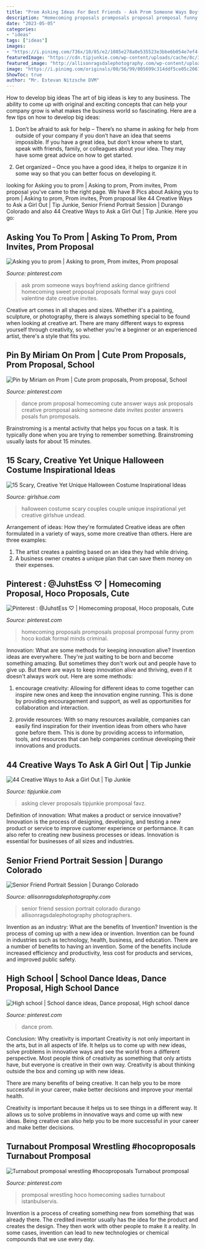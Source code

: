 ```yaml
---
title: "Prom Asking Ideas For Best Friends - Ask Prom Someone Ways Boyfriend Asking Dance Girlfriend Homecoming Sweet Proposal Proposals Formal Way Guys Cool Valentine Date Creative Invites"
description: "Homecoming proposals promposals proposal promposal funny prom hoco kodak formal minds criminal"
date: "2023-05-05"
categories:
- "ideas"
tags: ["ideas"]
images:
- "https://i.pinimg.com/736x/10/85/e2/1085e278a0e535523e3bbe6b054e7ef4--prom-response-ideas-prom-answering-ideas.jpg"
featuredImage: "https://cdn.tipjunkie.com/wp-content/uploads/cache/8c/3b/8c3b5735bc13c018a4087d8ddc7d0e8e.jpg"
featured_image: "http://allisonragsdalephotography.com/wp-content/uploads/2013/07/allisonragsdalephotography-5355.jpg"
image: "https://i.pinimg.com/originals/00/56/99/005699c314ddf5ce05c20678f4ec8bb5.jpg"
ShowToc: true
author: "Mr. Estevan Nitzsche DVM"
---
```



How to develop big ideas
The art of big ideas is key to any business. The ability to come up with original and exciting concepts that can help your company grow is what makes the business world so fascinating. Here are a few tips on how to develop big ideas:
1. Don’t be afraid to ask for help – There’s no shame in asking for help from outside of your company if you don’t have an idea that seems impossible. If you have a great idea, but don’t know where to start, speak with friends, family, or colleagues about your idea. They may have some great advice on how to get started.

2. Get organized – Once you have a good idea, it helps to organize it in some way so that you can better focus on developing it.

	

		
looking for Asking you to prom | Asking to prom, Prom invites, Prom proposal you've came to the right page. We have 8 Pics about Asking you to prom | Asking to prom, Prom invites, Prom proposal like 44 Creative Ways to Ask a Girl Out | Tip Junkie, Senior Friend Portrait Session | Durango Colorado and also 44 Creative Ways to Ask a Girl Out | Tip Junkie. Here you go:
		
    
## Asking You To Prom | Asking To Prom, Prom Invites, Prom Proposal

<img loading=lazy src="https://i.pinimg.com/originals/d4/d0/87/d4d087c02b1f0c1663908b615f12a8b3.jpg" onerror="this.onerror=null;this.src='https://tse1.mm.bing.net/th?id=OIP.LDT6UdQ8X5mqtj6bz65UVQHaNJ&amp;pid=15.1';" alt="Asking you to prom | Asking to prom, Prom invites, Prom proposal">

_Source: pinterest.com_

>ask prom someone ways boyfriend asking dance girlfriend homecoming sweet proposal proposals formal way guys cool valentine date creative invites. 

	

Creative art comes in all shapes and sizes. Whether it's a painting, sculpture, or photography, there is always something special to be found when looking at creative art. There are many different ways to express yourself through creativity, so whether you're a beginner or an experienced artist, there's a style that fits you.

    
## Pin By Miriam On Prom | Cute Prom Proposals, Prom Proposal, School

<img loading=lazy src="https://i.pinimg.com/originals/00/56/99/005699c314ddf5ce05c20678f4ec8bb5.jpg" onerror="this.onerror=null;this.src='https://tse4.mm.bing.net/th?id=OIP.f-jcfOQR4ihon8l66BjONwHaJ6&amp;pid=15.1';" alt="Pin by Miriam on Prom | Cute prom proposals, Prom proposal, School">

_Source: pinterest.com_

>dance prom proposal homecoming cute answer ways ask proposals creative promposal asking someone date invites poster answers posals fun promposals. 

	

Brainstroming is a mental activity that helps you focus on a task. It is typically done when you are trying to remember something. Brainstroming usually lasts for about 15 minutes.

    
## 15 Scary, Creative Yet Unique Halloween Costume Inspirational Ideas

<img loading=lazy src="http://www.girlshue.com/wp-content/uploads/2016/07/unnamed-file-3228.jpg" onerror="this.onerror=null;this.src='https://tse4.mm.bing.net/th?id=OIP.LHyanzV2qYcHzfRHpX83SwHaKW&amp;pid=15.1';" alt="15 Scary, Creative Yet Unique Halloween Costume Inspirational Ideas">

_Source: girlshue.com_

>halloween costume scary couples couple unique inspirational yet creative girlshue undead. 

	

Arrangement of ideas: How they're formulated
Creative ideas are often formulated in a variety of ways, some more creative than others. Here are three examples:
1. The artist creates a painting based on an idea they had while driving.
2. A business owner creates a unique plan that can save them money on their expenses.

    
## Pinterest : @JuhstEss ♡ | Homecoming Proposal, Hoco Proposals, Cute

<img loading=lazy src="https://i.pinimg.com/736x/49/af/82/49af82577f522ead3eb7dfe1de5c0581--funny-promposals-promposal-funny.jpg" onerror="this.onerror=null;this.src='https://tse1.mm.bing.net/th?id=OIP.7a493470cnPaYV48t5hTWwHaJ4&amp;pid=15.1';" alt="Pinterest : @JuhstEss ♡ | Homecoming proposal, Hoco proposals, Cute">

_Source: pinterest.com_

>homecoming proposals promposals proposal promposal funny prom hoco kodak formal minds criminal. 

	

Innovation: What are some methods for keeping innovation alive?
Invention ideas are everywhere. They're just waiting to be born and become something amazing. But sometimes they don't work out and people have to give up. But there are ways to keep innovation alive and thriving, even if it doesn't always work out. Here are some methods:
1. encourage creativity: Allowing for different ideas to come together can inspire new ones and keep the innovation engine running. This is done by providing encouragement and support, as well as opportunities for collaboration and interaction.

2. provide resources: With so many resources available, companies can easily find inspiration for their invention ideas from others who have gone before them. This is done by providing access to information, tools, and resources that can help companies continue developing their innovations and products.


    
## 44 Creative Ways To Ask A Girl Out | Tip Junkie

<img loading=lazy src="https://cdn.tipjunkie.com/wp-content/uploads/cache/8c/3b/8c3b5735bc13c018a4087d8ddc7d0e8e.jpg" onerror="this.onerror=null;this.src='https://tse1.mm.bing.net/th?id=OIP.DY-bCEhY0Jz4gIUrCxHcxgHaNJ&amp;pid=15.1';" alt="44 Creative Ways to Ask a Girl Out | Tip Junkie">

_Source: tipjunkie.com_

>asking clever proposals tipjunkie promposal favz. 

	

Definition of innovation: What makes a product or service innovative?
Innovation is the process of designing, developing, and testing a new product or service to improve customer experience or performance. It can also refer to creating new business processes or ideas. Innovation is essential for businesses of all sizes and industries.

    
## Senior Friend Portrait Session | Durango Colorado

<img loading=lazy src="http://allisonragsdalephotography.com/wp-content/uploads/2013/07/allisonragsdalephotography-5355.jpg" onerror="this.onerror=null;this.src='https://tse3.mm.bing.net/th?id=OIP.4eb-WnbQ1F1wM5j1Z746lwHaE7&amp;pid=15.1';" alt="Senior Friend Portrait Session | Durango Colorado">

_Source: allisonragsdalephotography.com_

>senior friend session portrait colorado durango allisonragsdalephotography photographers. 

	

Invention as an industry: What are the benefits of Invention?
Invention is the process of coming up with a new idea or invention. Invention can be found in industries such as technology, health, business, and education. There are a number of benefits to having an invention. Some of the benefits include increased efficiency and productivity, less cost for products and services, and improved public safety.

    
## High School | School Dance Ideas, Dance Proposal, High School Dance

<img loading=lazy src="https://i.pinimg.com/736x/10/85/e2/1085e278a0e535523e3bbe6b054e7ef4--prom-response-ideas-prom-answering-ideas.jpg" onerror="this.onerror=null;this.src='https://tse2.mm.bing.net/th?id=OIP.JB6-n8uXOo2k2vSNpp-aRgHaNJ&amp;pid=15.1';" alt="High school | School dance ideas, Dance proposal, High school dance">

_Source: pinterest.com_

>dance prom. 

	

Conclusion: Why creativity is important
Creativity is not only important in the arts, but in all aspects of life. It helps us to come up with new ideas, solve problems in innovative ways and see the world from a different perspective.
Most people think of creativity as something that only artists have, but everyone is creative in their own way. Creativity is about thinking outside the box and coming up with new ideas.

There are many benefits of being creative. It can help you to be more successful in your career, make better decisions and improve your mental health.

Creativity is important because it helps us to see things in a different way. It allows us to solve problems in innovative ways and come up with new ideas. Being creative can also help you to be more successful in your career and make better decisions.

    
## Turnabout Promposal Wrestling #hocoproposals Turnabout Promposal

<img loading=lazy src="https://i.pinimg.com/736x/63/ca/39/63ca3949c6000eb404f5e5e71719f896.jpg" onerror="this.onerror=null;this.src='https://tse1.mm.bing.net/th?id=OIP.nHghOsECW3RzxAoJBcY3nwHaNK&amp;pid=15.1';" alt="Turnabout promposal wrestling #hocoproposals Turnabout promposal">

_Source: pinterest.com_

>promposal wrestling hoco homecoming sadies turnabout istanbulservis. 

	

Invention is a process of creating something new from something that was already there. The credited inventor usually has the idea for the product and creates the design. They then work with other people to make it a reality. In some cases, invention can lead to new technologies or chemical compounds that we use every day.

